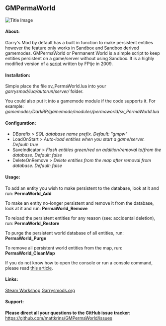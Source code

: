 ## GMPermaWorld

![Title Image](https://cloud.githubusercontent.com/assets/2367602/13025048/6e15b2f8-d253-11e5-9954-0cda4e8b3567.jpg)

#### About:
Garry's Mod by default has a built in function to make persistent entities however the feature only works in Sandbox and Sandbox derived gamemodes.
GMPermaWorld or Permanent World is a simple script to keep entities persistent on a game/server without using Sandbox.
It is a highly modified version of a [script](https://facepunch.com/showthread.php?t=735138) written by FPtje in 2009.

#### Installation:
Simple place the file sv_PermaWorld.lua into your *garrysmod/lua/autorun/server/* folder.

You could also put it into a gamemode module if the code supports it. For example: *gamemodes/DarkRP/gamemode/modules/permaworld/sv_PermaWorld.lua*

#### Configuration:
- DBprefix \> *SQL database name prefix. Default: "gmpw"*
- LoadOnStart \> *Auto-load entities when you start a game/server. Default: true*
- SaveIndicator \> *Flash entities green/red on addition/removal to/from the database. Default: false*
- DeleteOnRemove \> *Delete entities from the map after removal from database. Default: false*

#### Usage:
To add an entity you wish to make persistent to the database, look at it and run: **PermaWorld_Add**

To make an entity no-longer persistent and remove it from the database, look at it and run: **PermaWorld_Remove**

To reload the persistent entities for any reason (see: accidental deletion), run: **PermaWorld_Restore**

To purge the persistent world database of all entities, run: **PermaWorld_Purge**

To remove all persistent world entities from the map, run: **PermaWorld_CleanMap**
 
 
 
If you do not know how to open the console or run a console command, please read [this article](https://developer.valvesoftware.com/wiki/Developer_Console).

#### Links:
[Steam Workshop](http://steamcommunity.com/sharedfiles/filedetails/?id=622773812)
[Garrysmods.org](https://garrysmods.org/download/57312/gmpermaworld)

#### Support:
**Please direct all your questions to the GitHub issue tracker:** 
https://github.com/mattkrins/GMPermaWorld/issues